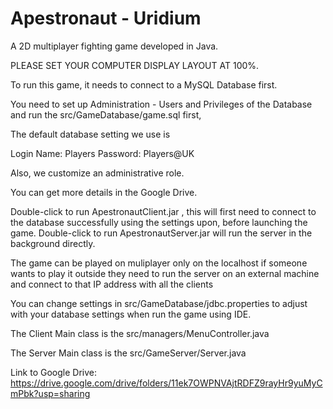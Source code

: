 # Apestronaut - Uridium

A 2D multiplayer fighting game developed in Java.

PLEASE SET YOUR COMPUTER DISPLAY LAYOUT AT 100%.

To run this game, it needs to connect to a MySQL Database first.
 
You need to set up Administration - Users and Privileges of the Database and run the src/GameDatabase/game.sql first, 

The default database setting we use is 

Login Name: Players
Password: Players@UK

Also, we customize an administrative role.

You can get more details in the Google Drive. 

Double-click to run ApestronautClient.jar , this will first need to connect to the database successfully using the settings upon, before launching the game.
Double-click to run ApestronautServer.jar will run the server in the background directly.

The game can be played on muliplayer only on the localhost if someone wants to play it outside they need to run the server on an external machine and connect to that IP address with all the clients

You can change settings in src/GameDatabase/jdbc.properties to adjust with your database settings when run the game using IDE.

The Client Main class is the src/managers/MenuController.java

The Server Main class is the src/GameServer/Server.java

Link to Google Drive: https://drive.google.com/drive/folders/11ek7OWPNVAjtRDFZ9rayHr9yuMyCmPbk?usp=sharing
